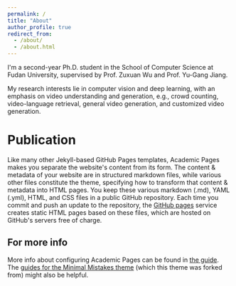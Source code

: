 ```yaml
---
permalink: /
title: "About"
author_profile: true
redirect_from: 
  - /about/
  - /about.html
---
```


I'm a second-year Ph.D. student in the School of Computer Science at Fudan University, supervised by Prof. Zuxuan Wu and Prof. Yu-Gang Jiang.

My research interests lie in computer vision and deep learning, with an emphasis on video understanding and generation, e.g., crowd counting, video-language retrieval, general video generation, and customized video generation.

Publication
======
Like many other Jekyll-based GitHub Pages templates, Academic Pages makes you separate the website's content from its form. The content & metadata of your website are in structured markdown files, while various other files constitute the theme, specifying how to transform that content & metadata into HTML pages. You keep these various markdown (.md), YAML (.yml), HTML, and CSS files in a public GitHub repository. Each time you commit and push an update to the repository, the [GitHub pages](https://pages.github.com/) service creates static HTML pages based on these files, which are hosted on GitHub's servers free of charge.

For more info
------
More info about configuring Academic Pages can be found in [the guide](https://academicpages.github.io/markdown/). The [guides for the Minimal Mistakes theme](https://mmistakes.github.io/minimal-mistakes/docs/configuration/) (which this theme was forked from) might also be helpful.

